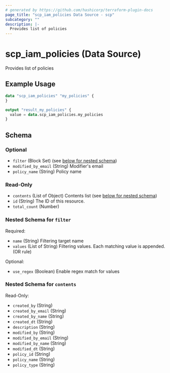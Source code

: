 ```yaml
---
# generated by https://github.com/hashicorp/terraform-plugin-docs
page_title: "scp_iam_policies Data Source - scp"
subcategory: ""
description: |-
  Provides list of policies
---
```


# scp_iam_policies (Data Source)

Provides list of policies

## Example Usage

```terraform
data "scp_iam_policies" "my_policies" {
}

output "result_my_policies" {
  value = data.scp_iam_policies.my_policies
}
```

<!-- schema generated by tfplugindocs -->
## Schema

### Optional

- `filter` (Block Set) (see [below for nested schema](#nestedblock--filter))
- `modified_by_email` (String) Modifier's email
- `policy_name` (String) Policy name

### Read-Only

- `contents` (List of Object) Contents list (see [below for nested schema](#nestedatt--contents))
- `id` (String) The ID of this resource.
- `total_count` (Number)

<a id="nestedblock--filter"></a>
### Nested Schema for `filter`

Required:

- `name` (String) Filtering target name
- `values` (List of String) Filtering values. Each matching value is appended. (OR rule)

Optional:

- `use_regex` (Boolean) Enable regex match for values


<a id="nestedatt--contents"></a>
### Nested Schema for `contents`

Read-Only:

- `created_by` (String)
- `created_by_email` (String)
- `created_by_name` (String)
- `created_dt` (String)
- `description` (String)
- `modified_by` (String)
- `modified_by_email` (String)
- `modified_by_name` (String)
- `modified_dt` (String)
- `policy_id` (String)
- `policy_name` (String)
- `policy_type` (String)


